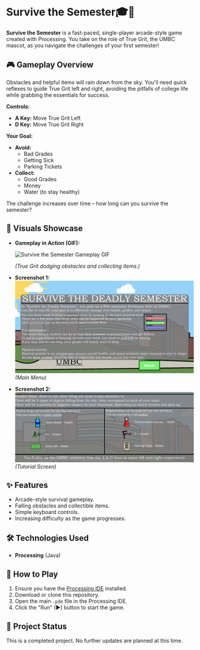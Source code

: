 # Survive the Semester🎓🐾

**Survive the Semester** is a fast-paced, single-player arcade-style game created with Processing. You take on the role of True Grit, the UMBC mascot, as you navigate the challenges of your first semester!

## 🎮 Gameplay Overview

Obstacles and helpful items will rain down from the sky. You'll need quick reflexes to guide True Grit left and right, avoiding the pitfalls of college life while grabbing the essentials for success.

**Controls:**
* **A Key:** Move True Grit Left
* **D Key:** Move True Grit Right

**Your Goal:**
* **Avoid:**
    * Bad Grades 
    * Getting Sick 
    * Parking Tickets 
* **Collect:**
    * Good Grades 
    * Money 
    * Water (to stay healthy) 

The challenge increases over time – how long can you survive the semester?

## 🌟 Visuals Showcase

* **Gameplay in Action (GIF):**

    ![Survive the Semester Gameplay GIF](GameDemo.gif)

  *(True Grit dodging obstacles and collecting items.)*

* **Screenshot 1:**
    ![Screenshot 1 - Game Start or Key Moment](SS1.png)
    *(Main Menu)*

* **Screenshot 2:**
    ![Screenshot 2 - Another Angle or Feature](SS2.png)
    *(Tutorial Screen)*


## ✨ Features

* Arcade-style survival gameplay.
* Falling obstacles and collectible items.
* Simple keyboard controls.
* Increasing difficulty as the game progresses.

## 🛠️ Technologies Used

* **Processing** (Java)

## 🚀 How to Play

1.  Ensure you have the [Processing IDE](https://processing.org/download) installed.
2.  Download or clone this repository.
3.  Open the main `.pde` file in the Processing IDE.
4.  Click the "Run" (▶) button to start the game.

## 📝 Project Status

This is a completed project. No further updates are planned at this time.
